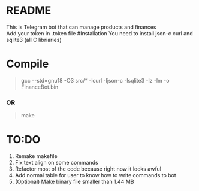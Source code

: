 # README
This is Telegram bot that can manage products and finances\
Add your token in .token file
#Installation
You need to install json-c curl and sqlite3 (all C libriaries)
# Compile
> gcc --std=gnu18 -O3 src/* -lcurl -ljson-c -lsqlite3 -lz -lm -o FinanceBot.bin
### OR
> make
# TO:DO
1. Remake makefile
2. Fix text align on some commands
3. Refactor most of the code because right now it looks awful
4. Add normal table for user to know how to write commands to bot
5. (Optional) Make binary file smaller than 1.44 MB